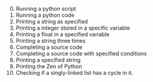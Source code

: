 0. Running a python script
1. Running a python code
2. Printing a string as specified
3. Printing a integer stored in a specific variable
4. Printing a float in a specified variable
5. Printing a string three times
6. Completing a source code
7. Completing a source code with specified conditions
8. Printing a specified string
9. Printing the Zen of Python
10. Checking if a singly-linked list has a cycle in it. 

